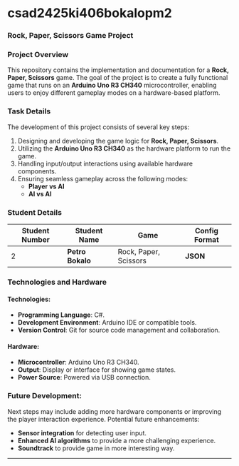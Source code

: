 # csad2425ki406bokalopm2

### **Rock, Paper, Scissors Game Project**

### Project Overview
This repository contains the implementation and documentation for a **Rock, Paper, Scissors** game. The goal of the project is to create a fully functional game that runs on an **Arduino Uno R3 CH340** microcontroller, enabling users to enjoy different gameplay modes on a hardware-based platform.

### Task Details
The development of this project consists of several key steps:

1. Designing and developing the game logic for **Rock, Paper, Scissors**.
2. Utilizing the **Arduino Uno R3 CH340** as the hardware platform to run the game.
3. Handling input/output interactions using available hardware components.
4. Ensuring seamless gameplay across the following modes:
   - **Player vs AI**
   - **AI vs AI**

### Student Details
| Student Number | Student Name     | Game                | Config Format |
|----------------|------------------|---------------------|---------------|
| 2              | **Petro Bokalo** | Rock, Paper, Scissors | **JSON**        |

### Technologies and Hardware
#### Technologies:
- **Programming Language**: C#.
- **Development Environment**: Arduino IDE or compatible tools.
- **Version Control**: Git for source code management and collaboration.
  
#### Hardware:
- **Microcontroller**: Arduino Uno R3 CH340.
- **Output**: Display or interface for showing game states.
- **Power Source**: Powered via USB connection.

### Future Development:
Next steps may include adding more hardware components or improving the player interaction experience. Potential future enhancements:
- **Sensor integration** for detecting user input.
- **Enhanced AI algorithms** to provide a more challenging experience.
- **Soundtrack** to provide game in more interesting way.

---
